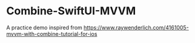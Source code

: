 # Combine-SwiftUI-MVVM

A practice demo inspired from https://www.raywenderlich.com/4161005-mvvm-with-combine-tutorial-for-ios


